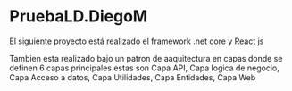 # PruebaLD.DiegoM

El siguiente proyecto está realizado el framework .net core y React js

Tambien esta realizado bajo un patron de aaquitectura en capas donde se definen 6 capas principales 
estas son 
Capa API,
Capa logica de negocio,
Capa Acceso a datos,
Capa Utilidades,
Capa Entidades,
Capa Web


